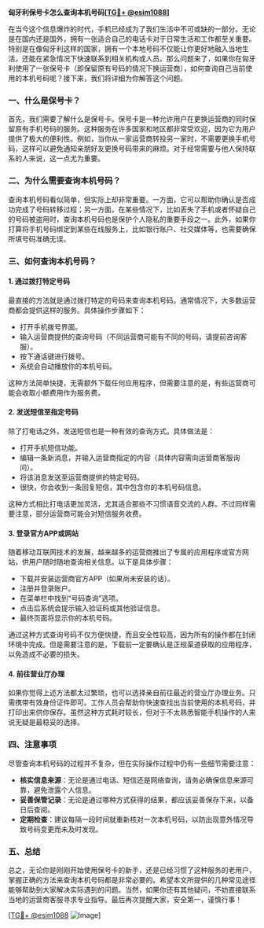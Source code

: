 **匈牙利保号卡怎么查询本机号码[[TG💪+ @esim1088](https://t.me/s/esim1088)]**

在当今这个信息爆炸的时代，手机已经成为了我们生活中不可或缺的一部分。无论是在国内还是国外，拥有一张适合自己的电话卡对于日常生活和工作都至关重要。特别是在像匈牙利这样的国家，拥有一个本地号码不仅能让你更好地融入当地生活，还能在紧急情况下快速联系到相关机构或人员。那么问题来了，如果你在匈牙利使用了一张保号卡（即保留原有号码的情况下换运营商），如何查询自己当前使用的本机号码呢？接下来，我们将详细为你解答这个问题。

### 一、什么是保号卡？

首先，我们需要了解什么是保号卡。保号卡是一种允许用户在更换运营商的同时保留原有手机号码的服务。这种服务在许多国家和地区都非常受欢迎，因为它为用户提供了极大的便利性。例如，当你从一家运营商转投另一家时，不需要更换手机号码，这样可以避免通知亲朋好友更换号码带来的麻烦。对于经常需要与他人保持联系的人来说，这一点尤为重要。

### 二、为什么需要查询本机号码？

查询本机号码看似简单，但实际上却非常重要。一方面，它可以帮助你确认是否成功完成了号码转移过程；另一方面，在某些情况下，比如丢失了手机或者怀疑自己的号码被盗用时，查询本机号码也是保护个人隐私的重要手段之一。此外，如果你打算将手机号码绑定到某些在线服务上，比如银行账户、社交媒体等，也需要确保所填号码准确无误。

### 三、如何查询本机号码？

#### 1. 通过拨打特定号码

最直接的方法就是通过拨打特定的号码来查询本机号码。通常情况下，大多数运营商都会提供这样的服务。具体操作步骤如下：

- 打开手机拨号界面。
- 输入运营商提供的查询号码（不同运营商可能有不同的号码，请提前咨询客服）。
- 按下通话键进行拨号。
- 系统会自动播放你的本机号码。

这种方法简单快捷，无需额外下载任何应用程序，但需要注意的是，有些运营商可能会收取小额费用作为服务费。

#### 2. 发送短信至指定号码

除了打电话之外，发送短信也是一种有效的查询方式。具体做法是：

- 打开手机短信功能。
- 编辑一条新消息，并输入运营商指定的内容（具体内容需向运营商客服询问）。
- 将该消息发送至运营商提供的特定号码。
- 很快，你会收到一条回复短信，其中包含你的本机号码信息。

这种方式相比打电话更加灵活，尤其适合那些不习惯语音交流的人群。不过同样需要注意，部分运营商可能会对短信服务收费。

#### 3. 登录官方APP或网站

随着移动互联网技术的发展，越来越多的运营商推出了专属的应用程序或官方网站，供用户随时随地查询相关信息。以下是具体步骤：

- 下载并安装运营商官方APP（如果尚未安装的话）。
- 注册并登录账户。
- 在菜单栏中找到“号码查询”选项。
- 点击后系统会提示输入验证码或其他验证信息。
- 最终页面将显示你的本机号码。

通过这种方式查询号码不仅方便快捷，而且安全性较高，因为所有的操作都在封闭环境中完成。但是需要注意的是，下载前一定要确认是正规渠道获取的应用程序，以免造成不必要的损失。

#### 4. 前往营业厅办理

如果你觉得上述方法都太过繁琐，也可以选择亲自前往最近的营业厅办理业务。只需携带有效身份证件即可。工作人员会帮助你快速查找出当前使用的本机号码，并打印出来供你保存。虽然这种方式耗时较长，但对于不太熟悉智能手机操作的人来说无疑是最稳妥的选择。

### 四、注意事项

尽管查询本机号码的过程并不复杂，但在实际操作过程中仍有一些细节需要注意：

- **核实信息来源**：无论是通过电话、短信还是网络查询，请务必确保信息来源可靠，避免泄露个人信息。
- **妥善保管记录**：无论是通过哪种方式获得的结果，都应该妥善保存下来，以备日后查阅。
- **定期检查**：建议每隔一段时间就重新核对一次本机号码，以防出现意外情况导致号码变更而未及时发现。

### 五、总结

总之，无论你是刚刚开始使用保号卡的新手，还是已经习惯了这种服务的老用户，掌握正确的方法来查询本机号码都是非常必要的。希望本文所提供的几种常见途径能够帮助到大家解决实际遇到的问题。当然，如果你还有其他疑问，不妨直接联系当地的运营商客服寻求专业指导。最后再次提醒大家，安全第一，谨慎行事！

[[TG💪+ @esim1088](https://t.me/s/esim1088) ![Image](https://i.postimg.cc/4NQfJmqS/Snipaste-2025-05-13-00-14-12.png)]